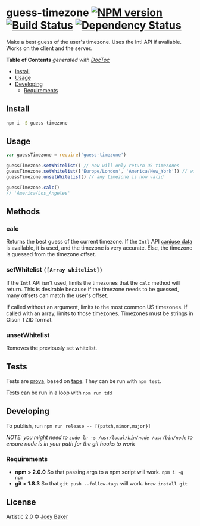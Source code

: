 # guess-timezone [![NPM version][npm-image]][npm-url] [![Build Status][travis-image]][travis-url] [![Dependency Status][daviddm-url]][daviddm-image]

Make a best guess of the user's timezone. Uses the Intl API if avaliable. Works on the client and the server.

<!-- START doctoc generated TOC please keep comment here to allow auto update -->
<!-- DON'T EDIT THIS SECTION, INSTEAD RE-RUN doctoc TO UPDATE -->
**Table of Contents**  *generated with [DocToc](http://doctoc.herokuapp.com/)*

- [Install](#install)
- [Usage](#usage)
- [Developing](#developing)
  - [Requirements](#requirements)

<!-- END doctoc generated TOC please keep comment here to allow auto update -->

## Install

```sh
npm i -S guess-timezone
```


## Usage

```js
var guessTimezone = require('guess-timezone')

guessTimezone.setWhitelist() // now will only return US timezones
guessTimezone.setWhitelist(['Europe/London', 'America/New_York']) // will now only return one of these two timezones
guessTimezone.unsetWhitelist() // any timezone is now valid

guessTimezone.calc()
// 'America/Los_Angeles'
```

## Methods
### calc
Returns the best guess of the current timezone. If the `Intl` API [caniuse data](http://caniuse.com/#feat=internationalization) is available, it is used, and the timezone is very accurate. Else, the timezone is guessed from the timezone offset.

### setWhitelist `([Array whitelist])`
If the `Intl` API isn't used, limits the timezones that the `calc` method will return. This is desirable because if the timezone needs to be guessed, many offsets can match the user's offset.

If called without an argument, limits to the most common US timezones. If called with an array, limits to those timezones. Timezones must be strings in Olson TZID format.

### unsetWhitelist
Removes the previously set whitelist.

## Tests
Tests are [prova](https://github.com/azer/prova), based on [tape](https://github.com/substack/tape). They can be run with `npm test`.

Tests can be run in a loop with `npm run tdd`

## Developing
To publish, run `npm run release -- [{patch,minor,major}]`

_NOTE: you might need to `sudo ln -s /usr/local/bin/node /usr/bin/node` to ensure node is in your path for the git hooks to work_

### Requirements
* **npm > 2.0.0** So that passing args to a npm script will work. `npm i -g npm`
* **git > 1.8.3** So that `git push --follow-tags` will work. `brew install git`

## License

Artistic 2.0 © [Joey Baker](https://byjoeybaker.com)


[npm-url]: https://npmjs.org/package/guess-timezone
[npm-image]: https://badge.fury.io/js/guess-timezone.svg
[travis-url]: https://travis-ci.org/joeybaker/guess-timezone
[travis-image]: https://travis-ci.org/joeybaker/guess-timezone.svg?branch=master
[daviddm-url]: https://david-dm.org/joeybaker/guess-timezone.svg?theme=shields.io
[daviddm-image]: https://david-dm.org/joeybaker/guess-timezone
